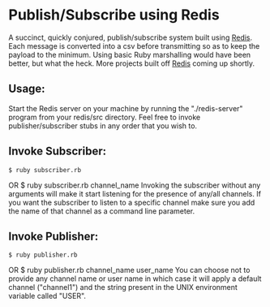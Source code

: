 Publish/Subscribe using Redis
=============================

A succinct, quickly conjured, publish/subscribe system built using [Redis](http://redis.io/). Each message is converted into a csv before transmitting so as to keep the payload to the minimum. Using basic Ruby marshalling would have been better, but what the heck. More projects built off [Redis](http://redis.io/) coming up shortly.

Usage:
------
Start the Redis server on your machine by running the "./redis-server" program from your redis/src directory. Feel free to invoke publisher/subscriber stubs in any order that you wish to.  

Invoke Subscriber:
------------------
	$ ruby subscriber.rb
OR
	$ ruby subscriber.rb channel_name
Invoking the subscriber without any arguments will make it start listening for the presence of any/all channels. If you want the subscriber to listen to a specific channel make sure you add the name of that channel as a command line parameter.

Invoke Publisher:
-----------------
	$ ruby publisher.rb 
OR
	$ ruby publisher.rb channel_name user_name
You can choose not to provide any channel name or user name in which case it will apply a default channel ("channel1") and the string present in the UNIX environment variable called "USER".
